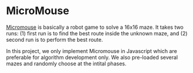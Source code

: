 # MicroMouse

[Micromouse](https://en.wikipedia.org/wiki/Micromouse) is basically a robot game to solve a 16x16 maze. It takes two runs: (1) first run is to find the best route inside the unknown maze, and (2) second run is to perform the best route.

In this project, we only implement Micromouse in Javascript which are preferable for algorithm development only. We also pre-loaded several mazes and randomly choose at the intital phases.

